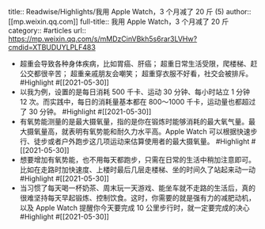 title:: Readwise/Highlights/我用 Apple Watch，3 个月减了 20 斤 (5)
author:: [[mp.weixin.qq.com]]
full-title:: 我用 Apple Watch，3 个月减了 20 斤
category:: #articles
url:: https://mp.weixin.qq.com/s/mMDzCinVBkh5s6rar3LVHw?cmdid=XTBUDUYLPLF483

- 超重会导致各种身体疾病，比如胃癌、肝癌；
  超重日常生活受限，爬楼梯、赶公交都很辛苦；
  超重亲戚朋友会嘲笑；
  超重穿衣服不好看，社交会被排斥。 #Highlight #[[2021-05-30]]
- 以我为例，设置的是每日消耗 500 千卡、运动 30 分钟、每小时站立 1 分钟 12 次。而实践中，每日的消耗量基本都在 800～1000 千卡，运动量也都超过了 30 分钟。 #Highlight #[[2021-05-30]]
- 有氧势能测量的是最大摄氧量，指的是你在锻炼时能够消耗的最大氧气量。最大摄氧量高，就表明有氧势能和耐久力水平高。Apple Watch 可以根据快速步行、徒步或者户外跑步这几项运动来估算使用者的最大摄氧量。 #Highlight #[[2021-05-30]]
- 想要增加有氧势能，也不用每天都跑步，只需在日常的生活中稍加注意即可。比如在走路时加快速度、上楼时最后几层走楼梯、坐的时间久了站起来动一动 #Highlight #[[2021-05-30]]
- 当习惯了每天喝一杯奶茶、周末玩一天游戏、能坐车就不走路的生活后，真的很难坚持每天早起锻炼、控制饮食。这时，你需要的就是强有力的减肥动机，以及 Apple Watch 提醒你今天要完成 10 公里步行时，就一定要完成的决心 #Highlight #[[2021-05-30]]